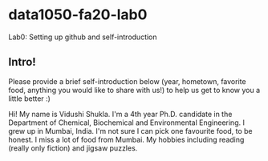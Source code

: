 # data1050-fa20-lab0
Lab0: Setting up github and self-introduction
## Intro!
Please provide a brief self-introduction below (year, hometown, favorite food, anything you would like to share with us!) to help us get to know you a little better :) 

Hi! My name is Vidushi Shukla. 
I'm a 4th year Ph.D. candidate in the Department of Chemical, Biochemical and Environmental Engineering.
I grew up in Mumbai, India. I'm not sure I can pick one favourite food, to be honest. I miss a lot of food from Mumbai.
My hobbies including reading (really only fiction) and jigsaw puzzles.  